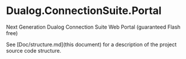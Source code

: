 # Dualog.ConnectionSuite.Portal
Next Generation Dualog Connection Suite Web Portal (guaranteed Flash free)

See [Doc/structure.md](this document) for a description of the project source code structure.
